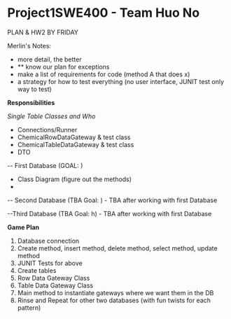 # Project1SWE400 - Team Huo No

PLAN & HW2 BY FRIDAY

Merlin's Notes:
- more detail, the better
- ** know our plan for exceptions
- make a list of requirements for code (method A that does x)
- a strategy for how to test everything (no user interface, JUNIT test only way to test)

**Responsibilities**

*Single Table Classes and Who*
*  Connections/Runner 
*  ChemicalRowDataGateway & test class
*  ChemicalTableDataGateway & test class
*  DTO


 -- First Database  (GOAL: )
 - Class Diagram (figure out the methods)
 - 
 

 -- Second Database (TBA Goal: )
    - TBA after working with first Database 
    

 --Third Database (TBA Goal: h)
    - TBA after working with first Database

**Game Plan**
1.  Database connection
2.  Create method, insert method, delete method, select method, update method
3.  JUNIT Tests for above
4.  Create tables
5.  Row Data Gateway Class
6.  Table Data Gateway Class
7.  Main method to instantiate gateways where we want them in the DB
8.  Rinse and Repeat for other two databases (with fun twists for each pattern)

